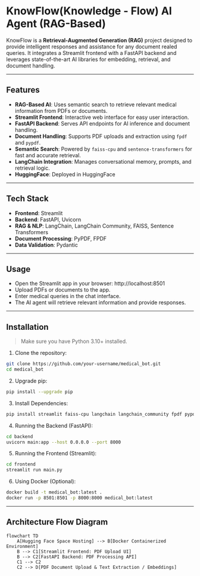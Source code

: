 # KnowFlow(Knowledge - Flow) AI Agent (RAG-Based)

KnowFlow is a **Retrieval-Augmented Generation (RAG)** project designed to provide intelligent responses and assistance for any document realed queries. It integrates a Streamlit frontend with a FastAPI backend and leverages state-of-the-art AI libraries for embedding, retrieval, and document handling.

---

## Features

- **RAG-Based AI**: Uses semantic search to retrieve relevant medical information from PDFs or documents.  
- **Streamlit Frontend**: Interactive web interface for easy user interaction.  
- **FastAPI Backend**: Serves API endpoints for AI inference and document handling.  
- **Document Handling**: Supports PDF uploads and extraction using `fpdf` and `pypdf`.  
- **Semantic Search**: Powered by `faiss-cpu` and `sentence-transformers` for fast and accurate retrieval.  
- **LangChain Integration**: Manages conversational memory, prompts, and retrieval logic.
- **HuggingFace**: Deployed in HuggingFace

---

## Tech Stack

- **Frontend**: Streamlit  
- **Backend**: FastAPI, Uvicorn  
- **RAG & NLP**: LangChain, LangChain Community, FAISS, Sentence Transformers  
- **Document Processing**: PyPDF, FPDF  
- **Data Validation**: Pydantic  

---

## Usage

- Open the Streamlit app in your browser: http://localhost:8501
- Upload PDFs or documents to the app.
- Enter medical queries in the chat interface.
- The AI agent will retrieve relevant information and provide responses.

---

## Installation

> Make sure you have Python 3.10+ installed.

1. Clone the repository:

```bash
git clone https://github.com/your-username/medical_bot.git
cd medical_bot
```
2. Upgrade pip:
```bash
pip install --upgrade pip
```
3. Install Dependencies:
```bash
pip install streamlit faiss-cpu langchain langchain_community fpdf pypdf sentence-transformers fastapi pydantic uvicorn euriapi
```
4. Running the Backend (FastAPI):
```bash
cd backend
uvicorn main:app --host 0.0.0.0 --port 8000
```
5. Running the Frontend (Streamlit):
```bash
cd frontend
streamlit run main.py
```
6. Using Docker (Optional):
```bash
docker build -t medical_bot:latest .
docker run -p 8501:8501 -p 8000:8000 medical_bot:latest
```

---

## Architecture Flow Diagram

```mermaid
flowchart TD
    A[Hugging Face Space Hosting] --> B[Docker Containerized Environment]
    B --> C1[Streamlit Frontend: PDF Upload UI]
    B --> C2[FastAPI Backend: PDF Processing API]
    C1 --> C2
    C2 --> D[PDF Document Upload & Text Extraction / Embeddings]


